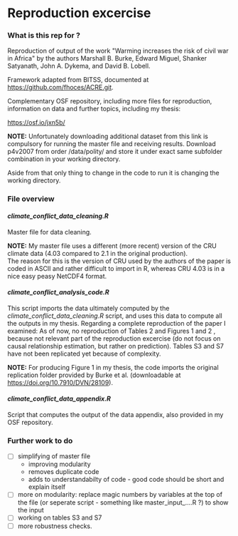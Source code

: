 # Reproduction excercise

### What is this rep for ? 


Reproduction of output of the work "Warming increases the risk of civil war in Africa" by the authors Marshall B. Burke, Edward Miguel, Shanker Satyanath, John A. Dykema, and David B. Lobell.

Framework adapted from BITSS, documented at https://github.com/fhoces/ACRE.git. 

Complementary OSF repository, including more files for reproduction, information on data and further topics, including my thesis:

https://osf.io/jxn5b/

**NOTE:** Unfortunately downloading additional dataset from this link is compulsory for
running the master file and receiving results. Download p4v2007 from order /data/polity/
and store it under exact same subfolder combination in your working directory. 

Aside from that only thing to change in the code to run it is changing the working directory.


### File overview

#### *climate_conflict_data_cleaning.R*

Master file for data cleaning. 

**NOTE:** My master file uses a different (more recent) version of the CRU climate data (4.03 compared to 2.1 in the original production).</br>
The reason for this is the version of CRU used by the authors of the paper is coded in ASCII and rather difficult to import in R, whereas CRU 4.03 is in a nice easy peasy NetCDF4 format.

#### *climate_conflict_analysis_code.R*

This script imports the data ultimately computed by the *climate_conflict_data_cleaning.R* script, and uses this data to compute all the outputs in my thesis. 
Regarding a complete reproduction of the paper I examined: As of now, no reproduction of Tables 2 and Figures 1 and 2 , because not relevant part of the reproduction excercise (do not focus on causal relationship estimation, but rather on prediction).
Tables S3 and S7 have not been replicated yet because of complexity.

**NOTE:** For producing Figure 1 in my thesis, the code imports the original replication folder provided by Burke et al. (downloadable at https://doi.org/10.7910/DVN/28109). 

#### *climate_conflict_data_appendix.R*

Script that computes the output of the data appendix, also provided in my OSF repository. 

### Further work to do 

- [ ] simplifying of master file 
  - improving modularity
  - removes duplicate code
  - adds to understandabilty of code - good code should be short and explain itself
- [ ] more on modularity: replace magic numbers by variables at the top of the file (or seperate script - something like master_input_....R ?) to show the input
- [ ] working on tables S3 and S7
- [ ] more robustness checks.
